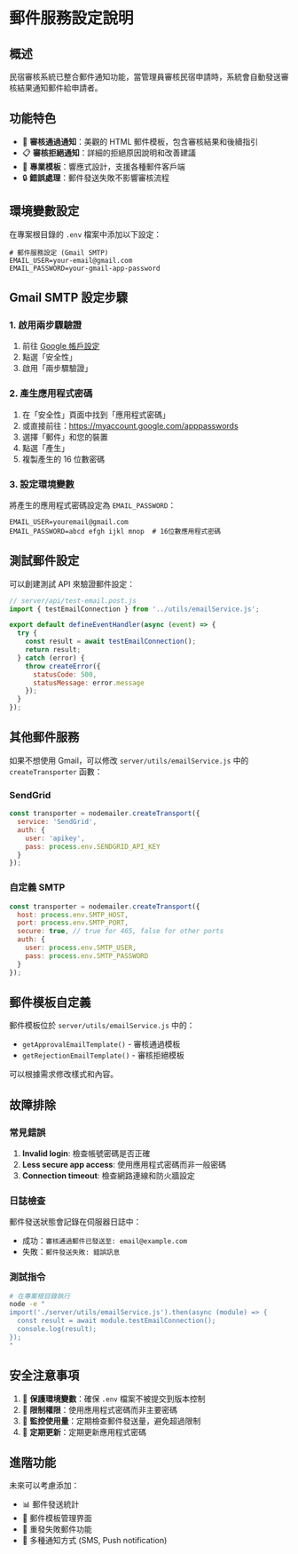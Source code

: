 # 郵件服務設定說明

## 概述

民宿審核系統已整合郵件通知功能，當管理員審核民宿申請時，系統會自動發送審核結果通知郵件給申請者。

## 功能特色

- 🎉 **審核通過通知**：美觀的 HTML 郵件模板，包含審核結果和後續指引
- 📋 **審核拒絕通知**：詳細的拒絕原因說明和改善建議
- 💌 **專業模板**：響應式設計，支援各種郵件客戶端
- 🔒 **錯誤處理**：郵件發送失敗不影響審核流程

## 環境變數設定

在專案根目錄的 `.env` 檔案中添加以下設定：

```env
# 郵件服務設定 (Gmail SMTP)
EMAIL_USER=your-email@gmail.com
EMAIL_PASSWORD=your-gmail-app-password
```

## Gmail SMTP 設定步驟

### 1. 啟用兩步驟驗證

1. 前往 [Google 帳戶設定](https://myaccount.google.com/)
2. 點選「安全性」
3. 啟用「兩步驟驗證」

### 2. 產生應用程式密碼

1. 在「安全性」頁面中找到「應用程式密碼」
2. 或直接前往：https://myaccount.google.com/apppasswords
3. 選擇「郵件」和您的裝置
4. 點選「產生」
5. 複製產生的 16 位數密碼

### 3. 設定環境變數

將產生的應用程式密碼設定為 `EMAIL_PASSWORD`：

```env
EMAIL_USER=youremail@gmail.com
EMAIL_PASSWORD=abcd efgh ijkl mnop  # 16位數應用程式密碼
```

## 測試郵件設定

可以創建測試 API 來驗證郵件設定：

```javascript
// server/api/test-email.post.js
import { testEmailConnection } from '../utils/emailService.js';

export default defineEventHandler(async (event) => {
  try {
    const result = await testEmailConnection();
    return result;
  } catch (error) {
    throw createError({
      statusCode: 500,
      statusMessage: error.message
    });
  }
});
```

## 其他郵件服務

如果不想使用 Gmail，可以修改 `server/utils/emailService.js` 中的 `createTransporter` 函數：

### SendGrid

```javascript
const transporter = nodemailer.createTransport({
  service: 'SendGrid',
  auth: {
    user: 'apikey',
    pass: process.env.SENDGRID_API_KEY
  }
});
```

### 自定義 SMTP

```javascript
const transporter = nodemailer.createTransport({
  host: process.env.SMTP_HOST,
  port: process.env.SMTP_PORT,
  secure: true, // true for 465, false for other ports
  auth: {
    user: process.env.SMTP_USER,
    pass: process.env.SMTP_PASSWORD
  }
});
```

## 郵件模板自定義

郵件模板位於 `server/utils/emailService.js` 中的：
- `getApprovalEmailTemplate()` - 審核通過模板
- `getRejectionEmailTemplate()` - 審核拒絕模板

可以根據需求修改樣式和內容。

## 故障排除

### 常見錯誤

1. **Invalid login**: 檢查帳號密碼是否正確
2. **Less secure app access**: 使用應用程式密碼而非一般密碼
3. **Connection timeout**: 檢查網路連線和防火牆設定

### 日誌檢查

郵件發送狀態會記錄在伺服器日誌中：
- 成功：`審核通過郵件已發送至: email@example.com`
- 失敗：`郵件發送失敗: 錯誤訊息`

### 測試指令

```bash
# 在專案根目錄執行
node -e "
import('./server/utils/emailService.js').then(async (module) => {
  const result = await module.testEmailConnection();
  console.log(result);
});
"
```

## 安全注意事項

1. 🔐 **保護環境變數**：確保 `.env` 檔案不被提交到版本控制
2. 🚫 **限制權限**：使用應用程式密碼而非主要密碼
3. 📧 **監控使用量**：定期檢查郵件發送量，避免超過限制
4. 🔄 **定期更新**：定期更新應用程式密碼

## 進階功能

未來可以考慮添加：
- 📊 郵件發送統計
- 📝 郵件模板管理界面
- 🔄 重發失敗郵件功能
- 📱 多種通知方式 (SMS, Push notification) 